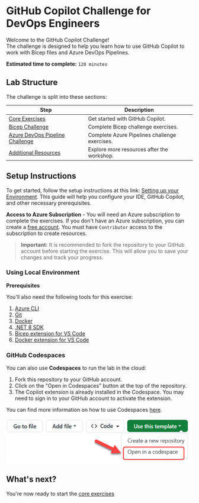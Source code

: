 # GitHub Copilot Challenge for DevOps Engineers

Welcome to the GitHub Copilot Challenge!  
The challenge is designed to help you learn how to use GitHub Copilot to work with Bicep files and Azure DevOps Pipelines.

**Estimated time to complete:** `120 minutes`

## Lab Structure

The challenge is split into these sections:

| Step                                                                                | Description                                   |
| ----------------------------------------------------------------------------------- | --------------------------------------------- |
| [Core Exercises](</.instructions/2. core exercises.md>)                             | Get started with GitHub Copilot.              |
| [Bicep Challenge](</.instructions/3. bicep challenge.md>)                           | Complete Bicep challenge exercises.           |
| [Azure DevOps Pipeline Challenge](</.instructions/4. azure pipelines challenge.md>) | Complete Azure Pipelines challenge exercises. |
| [Additional Resources](</.instructions/4. additional resources.md>)                 | Explore more resources after the workshop.    |

## Setup Instructions

To get started, follow the setup instructions at this link: [Setting up your Environment](https://github-insight-anz-lab.github.io/github-copilot-labs-list/getting-started/#-setting-up-your-environment). This guide will help you configure your IDE, GitHub Copilot, and other necessary prerequisites.

**Access to Azure Subscription** - You will need an Azure subscription to complete the exercises. If you don't have an Azure subscription, you can create a [free account](https://azure.microsoft.com/en-us/free/). You must have `Contributor` access to the subscription to create resources.

> **Important:** It is recommended to fork the repository to your GitHub account before starting the exercise. This will allow you to save your changes and track your progress.

### Using Local Environment

**Prerequisites**

You'll also need the following tools for this exercise:

1. [Azure CLI](https://docs.microsoft.com/en-us/cli/azure/install-azure-cli)
1. [Git](https://git-scm.com/downloads)
1. [Docker](https://docs.docker.com/get-docker/)
1. [.NET 8 SDK](https://dotnet.microsoft.com/download)
1. [Bicep extension for VS Code](https://marketplace.visualstudio.com/items?itemName=ms-azuretools.vscode-bicep)
1. [Docker extension for VS Code](https://marketplace.visualstudio.com/items?itemName=ms-azuretools.vscode-docker)

### GitHub Codespaces

You can also use **Codespaces** to run the lab in the cloud:

1. Fork this repository to your GitHub account.
2. Click on the "Open in Codespaces" button at the top of the repository.
3. The Copilot extension is already installed in the Codespace. You may need to sign in to your GitHub account to activate the extension.

You can find more information on how to use Codespaces [here](https://docs.github.com/en/codespaces/getting-started/quickstart).

<img width="601" alt="Open in a Codespace" src="./assets/Open in a Codespace.png">

## What's next?

You're now ready to start the [core exercises](<./2. core exercises.md>)
